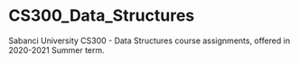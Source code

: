 # CS300_Data_Structures
 Sabanci University CS300 - Data Structures course assignments, offered in 2020-2021 Summer term.
